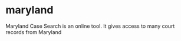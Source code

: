 # maryland
Maryland Case Search is an online­ tool. It gives access to many court records from Maryland
